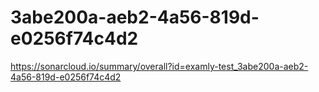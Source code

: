 # 3abe200a-aeb2-4a56-819d-e0256f74c4d2
https://sonarcloud.io/summary/overall?id=examly-test_3abe200a-aeb2-4a56-819d-e0256f74c4d2
